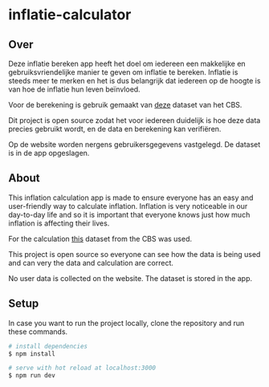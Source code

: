# inflatie-calculator

## Over

Deze inflatie bereken app heeft het doel om iedereen een makkelijke en gebruiksvriendelijke manier te geven om inflatie te bereken.
Inflatie is steeds meer te merken en het is dus belangrijk dat iedereen op de hoogte is van hoe de inflatie hun leven beïnvloed.

Voor de berekening is gebruik gemaakt van [deze](https://opendata.cbs.nl/#/CBS/nl/dataset/70936ned/table?ts=1664823822870) dataset van het CBS.

Dit project is open source zodat het voor iedereen duidelijk is hoe deze data precies gebruikt wordt, en de data en berekening kan verifiëren.

Op de website worden nergens gebruikersgegevens vastgelegd.
De dataset is in de app opgeslagen.

## About

This inflation calculation app is made to ensure everyone has an easy and user-friendly way to calculate inflation.
Inflation is very noticeable in our day-to-day life and so it is important that everyone knows just how much inflation is affecting their lives.

For the calculation [this](https://opendata.cbs.nl/#/CBS/nl/dataset/70936ned/table?ts=1664823822870) dataset from the CBS was used.

This project is open source so everyone can see how the data is being used and can very the data and calculation are correct.

No user data is collected on the website.
The dataset is stored in the app.

## Setup

In case you want to run the project locally, clone the repository and run these commands.

```bash
# install dependencies
$ npm install

# serve with hot reload at localhost:3000
$ npm run dev
```
